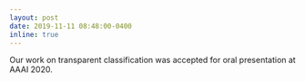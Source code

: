 ```yaml
---
layout: post
date: 2019-11-11 08:48:00-0400
inline: true
---
```


Our work on transparent classification was accepted for oral presentation at AAAI 2020.